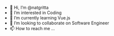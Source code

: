 - 👋 Hi, I’m @natgritta
- 👀 I’m interested in Coding
- 🌱 I’m currently learning Vue.js
- 💞️ I’m looking to collaborate on Software Engineer
- 📫 How to reach me ...

<!---
natgritta/natgritta is a ✨ special ✨ repository because its `README.md` (this file) appears on your GitHub profile.
You can click the Preview link to take a look at your changes.
--->
